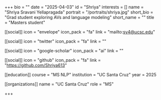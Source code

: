 +++
bio = ""
date = "2025-04-03"
id = "Shriya"
interests = []
name = "Shriya Sravani Yellapragada"
portrait = "/portraits/shriya.jpg"
short_bio = "Grad student exploring AVs and language modeling"
short_name = ""
title = "Masters student"

[[social]]
    icon = "envelope"
    icon_pack = "fa"
    link = "mailto:sy4@ucsc.edu"

[[social]]
    icon = "twitter"
    icon_pack = "fa"
    link = ""

[[social]]
    icon = "google-scholar"
    icon_pack = "ai"
    link = ""

[[social]]
    icon = "github"
    icon_pack = "fa"
    link = "https://github.com/Shriya613"

[[education]]
    course = "MS NLP"
    institution = "UC Santa Cruz"
    year = 2025
    
[[organizations]]
    name = "UC Santa Cruz"
    role = "MS"

+++
